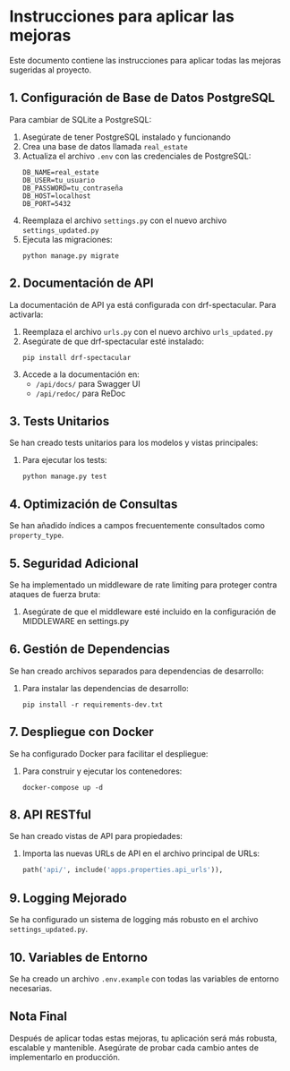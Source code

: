 # Instrucciones para aplicar las mejoras

Este documento contiene las instrucciones para aplicar todas las mejoras sugeridas al proyecto.

## 1. Configuración de Base de Datos PostgreSQL

Para cambiar de SQLite a PostgreSQL:

1. Asegúrate de tener PostgreSQL instalado y funcionando
2. Crea una base de datos llamada `real_estate`
3. Actualiza el archivo `.env` con las credenciales de PostgreSQL:
   ```
   DB_NAME=real_estate
   DB_USER=tu_usuario
   DB_PASSWORD=tu_contraseña
   DB_HOST=localhost
   DB_PORT=5432
   ```
4. Reemplaza el archivo `settings.py` con el nuevo archivo `settings_updated.py`
5. Ejecuta las migraciones:
   ```
   python manage.py migrate
   ```

## 2. Documentación de API

La documentación de API ya está configurada con drf-spectacular. Para activarla:

1. Reemplaza el archivo `urls.py` con el nuevo archivo `urls_updated.py`
2. Asegúrate de que drf-spectacular esté instalado:
   ```
   pip install drf-spectacular
   ```
3. Accede a la documentación en:
   - `/api/docs/` para Swagger UI
   - `/api/redoc/` para ReDoc

## 3. Tests Unitarios

Se han creado tests unitarios para los modelos y vistas principales:

1. Para ejecutar los tests:
   ```
   python manage.py test
   ```

## 4. Optimización de Consultas

Se han añadido índices a campos frecuentemente consultados como `property_type`.

## 5. Seguridad Adicional

Se ha implementado un middleware de rate limiting para proteger contra ataques de fuerza bruta:

1. Asegúrate de que el middleware esté incluido en la configuración de MIDDLEWARE en settings.py

## 6. Gestión de Dependencias

Se han creado archivos separados para dependencias de desarrollo:

1. Para instalar las dependencias de desarrollo:
   ```
   pip install -r requirements-dev.txt
   ```

## 7. Despliegue con Docker

Se ha configurado Docker para facilitar el despliegue:

1. Para construir y ejecutar los contenedores:
   ```
   docker-compose up -d
   ```

## 8. API RESTful

Se han creado vistas de API para propiedades:

1. Importa las nuevas URLs de API en el archivo principal de URLs:
   ```python
   path('api/', include('apps.properties.api_urls')),
   ```

## 9. Logging Mejorado

Se ha configurado un sistema de logging más robusto en el archivo `settings_updated.py`.

## 10. Variables de Entorno

Se ha creado un archivo `.env.example` con todas las variables de entorno necesarias.

## Nota Final

Después de aplicar todas estas mejoras, tu aplicación será más robusta, escalable y mantenible. Asegúrate de probar cada cambio antes de implementarlo en producción.